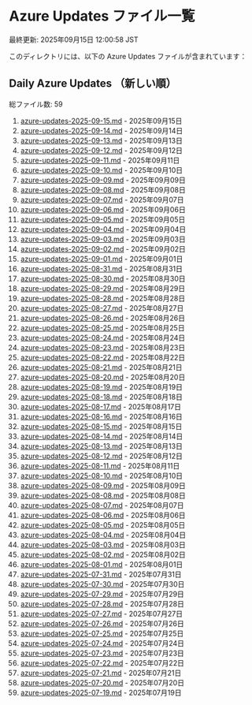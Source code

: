 # Azure Updates ファイル一覧

最終更新: 2025年09月15日 12:00:58 JST

このディレクトリには、以下の Azure Updates ファイルが含まれています：

## Daily Azure Updates （新しい順）

総ファイル数: 59

1. [azure-updates-2025-09-15.md](./azure-updates-2025-09-15.md) - 2025年09月15日
2. [azure-updates-2025-09-14.md](./azure-updates-2025-09-14.md) - 2025年09月14日
3. [azure-updates-2025-09-13.md](./azure-updates-2025-09-13.md) - 2025年09月13日
4. [azure-updates-2025-09-12.md](./azure-updates-2025-09-12.md) - 2025年09月12日
5. [azure-updates-2025-09-11.md](./azure-updates-2025-09-11.md) - 2025年09月11日
6. [azure-updates-2025-09-10.md](./azure-updates-2025-09-10.md) - 2025年09月10日
7. [azure-updates-2025-09-09.md](./azure-updates-2025-09-09.md) - 2025年09月09日
8. [azure-updates-2025-09-08.md](./azure-updates-2025-09-08.md) - 2025年09月08日
9. [azure-updates-2025-09-07.md](./azure-updates-2025-09-07.md) - 2025年09月07日
10. [azure-updates-2025-09-06.md](./azure-updates-2025-09-06.md) - 2025年09月06日
11. [azure-updates-2025-09-05.md](./azure-updates-2025-09-05.md) - 2025年09月05日
12. [azure-updates-2025-09-04.md](./azure-updates-2025-09-04.md) - 2025年09月04日
13. [azure-updates-2025-09-03.md](./azure-updates-2025-09-03.md) - 2025年09月03日
14. [azure-updates-2025-09-02.md](./azure-updates-2025-09-02.md) - 2025年09月02日
15. [azure-updates-2025-09-01.md](./azure-updates-2025-09-01.md) - 2025年09月01日
16. [azure-updates-2025-08-31.md](./azure-updates-2025-08-31.md) - 2025年08月31日
17. [azure-updates-2025-08-30.md](./azure-updates-2025-08-30.md) - 2025年08月30日
18. [azure-updates-2025-08-29.md](./azure-updates-2025-08-29.md) - 2025年08月29日
19. [azure-updates-2025-08-28.md](./azure-updates-2025-08-28.md) - 2025年08月28日
20. [azure-updates-2025-08-27.md](./azure-updates-2025-08-27.md) - 2025年08月27日
21. [azure-updates-2025-08-26.md](./azure-updates-2025-08-26.md) - 2025年08月26日
22. [azure-updates-2025-08-25.md](./azure-updates-2025-08-25.md) - 2025年08月25日
23. [azure-updates-2025-08-24.md](./azure-updates-2025-08-24.md) - 2025年08月24日
24. [azure-updates-2025-08-23.md](./azure-updates-2025-08-23.md) - 2025年08月23日
25. [azure-updates-2025-08-22.md](./azure-updates-2025-08-22.md) - 2025年08月22日
26. [azure-updates-2025-08-21.md](./azure-updates-2025-08-21.md) - 2025年08月21日
27. [azure-updates-2025-08-20.md](./azure-updates-2025-08-20.md) - 2025年08月20日
28. [azure-updates-2025-08-19.md](./azure-updates-2025-08-19.md) - 2025年08月19日
29. [azure-updates-2025-08-18.md](./azure-updates-2025-08-18.md) - 2025年08月18日
30. [azure-updates-2025-08-17.md](./azure-updates-2025-08-17.md) - 2025年08月17日
31. [azure-updates-2025-08-16.md](./azure-updates-2025-08-16.md) - 2025年08月16日
32. [azure-updates-2025-08-15.md](./azure-updates-2025-08-15.md) - 2025年08月15日
33. [azure-updates-2025-08-14.md](./azure-updates-2025-08-14.md) - 2025年08月14日
34. [azure-updates-2025-08-13.md](./azure-updates-2025-08-13.md) - 2025年08月13日
35. [azure-updates-2025-08-12.md](./azure-updates-2025-08-12.md) - 2025年08月12日
36. [azure-updates-2025-08-11.md](./azure-updates-2025-08-11.md) - 2025年08月11日
37. [azure-updates-2025-08-10.md](./azure-updates-2025-08-10.md) - 2025年08月10日
38. [azure-updates-2025-08-09.md](./azure-updates-2025-08-09.md) - 2025年08月09日
39. [azure-updates-2025-08-08.md](./azure-updates-2025-08-08.md) - 2025年08月08日
40. [azure-updates-2025-08-07.md](./azure-updates-2025-08-07.md) - 2025年08月07日
41. [azure-updates-2025-08-06.md](./azure-updates-2025-08-06.md) - 2025年08月06日
42. [azure-updates-2025-08-05.md](./azure-updates-2025-08-05.md) - 2025年08月05日
43. [azure-updates-2025-08-04.md](./azure-updates-2025-08-04.md) - 2025年08月04日
44. [azure-updates-2025-08-03.md](./azure-updates-2025-08-03.md) - 2025年08月03日
45. [azure-updates-2025-08-02.md](./azure-updates-2025-08-02.md) - 2025年08月02日
46. [azure-updates-2025-08-01.md](./azure-updates-2025-08-01.md) - 2025年08月01日
47. [azure-updates-2025-07-31.md](./azure-updates-2025-07-31.md) - 2025年07月31日
48. [azure-updates-2025-07-30.md](./azure-updates-2025-07-30.md) - 2025年07月30日
49. [azure-updates-2025-07-29.md](./azure-updates-2025-07-29.md) - 2025年07月29日
50. [azure-updates-2025-07-28.md](./azure-updates-2025-07-28.md) - 2025年07月28日
51. [azure-updates-2025-07-27.md](./azure-updates-2025-07-27.md) - 2025年07月27日
52. [azure-updates-2025-07-26.md](./azure-updates-2025-07-26.md) - 2025年07月26日
53. [azure-updates-2025-07-25.md](./azure-updates-2025-07-25.md) - 2025年07月25日
54. [azure-updates-2025-07-24.md](./azure-updates-2025-07-24.md) - 2025年07月24日
55. [azure-updates-2025-07-23.md](./azure-updates-2025-07-23.md) - 2025年07月23日
56. [azure-updates-2025-07-22.md](./azure-updates-2025-07-22.md) - 2025年07月22日
57. [azure-updates-2025-07-21.md](./azure-updates-2025-07-21.md) - 2025年07月21日
58. [azure-updates-2025-07-20.md](./azure-updates-2025-07-20.md) - 2025年07月20日
59. [azure-updates-2025-07-19.md](./azure-updates-2025-07-19.md) - 2025年07月19日
